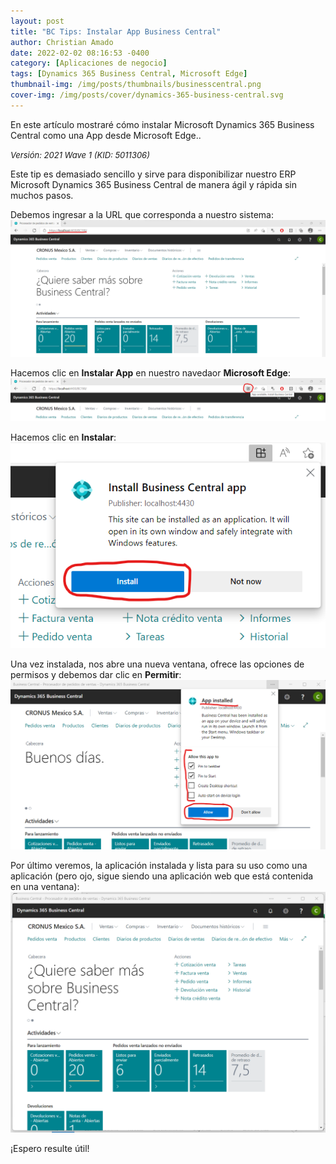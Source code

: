 ```yaml
---
layout: post
title: "BC Tips: Instalar App Business Central"
author: Christian Amado
date: 2022-02-02 08:16:53 -0400
category: [Aplicaciones de negocio]
tags: [Dynamics 365 Business Central, Microsoft Edge]
thumbnail-img: /img/posts/thumbnails/businesscentral.png
cover-img: /img/posts/cover/dynamics-365-business-central.svg
---
```


En este artículo mostraré cómo instalar Microsoft Dynamics 365 Business Central como una App desde Microsoft Edge..

<!--more-->
*<font size="2">Versión: 2021 Wave 1 (KID: 5011306)</font>*

Este tip es demasiado sencillo y sirve para disponibilizar nuestro ERP Microsoft Dynamics 365 Business Central de manera ágil y rápida sin muchos pasos.

Debemos ingresar a la URL que corresponda a nuestro sistema:  
![](/img/posts/2022/02/02/Instalacion1.png)  

Hacemos clic en **Instalar App** en nuestro navedaor **Microsoft Edge**:  
![](/img/posts/2022/02/02/Instalacion2.png)  

Hacemos clic en **Instalar**:  
![](/img/posts/2022/02/02/Instalacion3.png)  

Una vez instalada, nos abre una nueva ventana, ofrece las opciones de permisos y debemos dar clic en **Permitir**:  
![](/img/posts/2022/02/02/Instalacion4.png)  

Por último veremos, la aplicación instalada y lista para su uso como una aplicación (pero ojo, sigue siendo una aplicación web que está contenida en una ventana):  
![](/img/posts/2022/02/02/Instalacion5.png)   

¡Espero resulte útil!